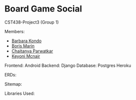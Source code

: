 # Board Game Social
CST438-Project3 (Group 1)

Members:
- [Barbara Kondo](https://github.com/bKondo)
- [Boris Marin](https://github.com/BorisMarin8004)
- [Chaitanya Parwatkar](https://github.com/parw8649)
- [Keyoni Mcnair](https://github.com/keyoni/)

Frontend: Android
Backend: Django
Database: Postgres Heroku

ERDs:

Sitemap:

Libraries Used:
